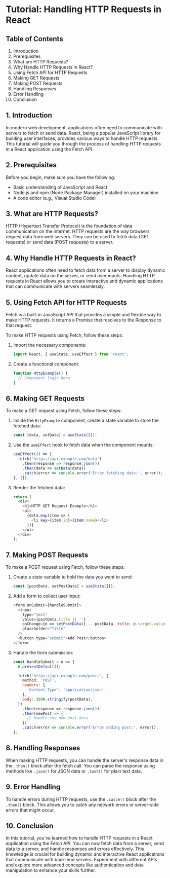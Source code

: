 # Tutorial: Handling HTTP Requests in React

## Table of Contents

1. Introduction
2. Prerequisites
3. What are HTTP Requests?
4. Why Handle HTTP Requests in React?
5. Using Fetch API for HTTP Requests
6. Making GET Requests
7. Making POST Requests
8. Handling Responses
9. Error Handling
10. Conclusion

## 1. Introduction

In modern web development, applications often need to communicate with servers to fetch or send data. React, being a popular JavaScript library for building user interfaces, provides various ways to handle HTTP requests. This tutorial will guide you through the process of handling HTTP requests in a React application using the Fetch API.

## 2. Prerequisites

Before you begin, make sure you have the following:

- Basic understanding of JavaScript and React
- Node.js and npm (Node Package Manager) installed on your machine
- A code editor (e.g., Visual Studio Code)

## 3. What are HTTP Requests?

HTTP (Hypertext Transfer Protocol) is the foundation of data communication on the internet. HTTP requests are the way browsers request data from web servers. They can be used to fetch data (GET requests) or send data (POST requests) to a server.

## 4. Why Handle HTTP Requests in React?

React applications often need to fetch data from a server to display dynamic content, update data on the server, or send user inputs. Handling HTTP requests in React allows you to create interactive and dynamic applications that can communicate with servers seamlessly.

## 5. Using Fetch API for HTTP Requests

Fetch is a built-in JavaScript API that provides a simple and flexible way to make HTTP requests. It returns a Promise that resolves to the Response to that request.

To make HTTP requests using Fetch, follow these steps:

1. Import the necessary components:
   
   ```javascript
   import React, { useState, useEffect } from 'react';
   ```

2. Create a functional component:

   ```javascript
   function HttpExample() {
     // Component logic here
   }
   ```

## 6. Making GET Requests

To make a GET request using Fetch, follow these steps:

1. Inside the `HttpExample` component, create a state variable to store the fetched data:

   ```javascript
   const [data, setData] = useState([]);
   ```

2. Use the `useEffect` hook to fetch data when the component mounts:

   ```javascript
   useEffect(() => {
     fetch('https://api.example.com/data')
       .then(response => response.json())
       .then(data => setData(data))
       .catch(error => console.error('Error fetching data:', error));
   }, []);
   ```

3. Render the fetched data:

   ```javascript
   return (
     <div>
       <h1>HTTP GET Request Example</h1>
       <ul>
         {data.map(item => (
           <li key={item.id}>{item.name}</li>
         ))}
       </ul>
     </div>
   );
   ```

## 7. Making POST Requests

To make a POST request using Fetch, follow these steps:

1. Create a state variable to hold the data you want to send:

   ```javascript
   const [postData, setPostData] = useState({});
   ```

2. Add a form to collect user input:

   ```javascript
   <form onSubmit={handleSubmit}>
     <input
       type="text"
       value={postData.title || ''}
       onChange={e => setPostData({ ...postData, title: e.target.value })}
       placeholder="Title"
     />
     <button type="submit">Add Post</button>
   </form>
   ```

3. Handle the form submission:

   ```javascript
   const handleSubmit = e => {
     e.preventDefault();

     fetch('https://api.example.com/posts', {
       method: 'POST',
       headers: {
         'Content-Type': 'application/json',
       },
       body: JSON.stringify(postData),
     })
       .then(response => response.json())
       .then(newPost => {
         // Handle the new post data
       })
       .catch(error => console.error('Error adding post:', error));
   };
   ```

## 8. Handling Responses

When making HTTP requests, you can handle the server's response data in the `.then()` block after the fetch call. You can parse the response using methods like `.json()` for JSON data or `.text()` for plain text data.

## 9. Error Handling

To handle errors during HTTP requests, use the `.catch()` block after the `.then()` block. This allows you to catch any network errors or server-side errors that might occur.

## 10. Conclusion

In this tutorial, you've learned how to handle HTTP requests in a React application using the Fetch API. You can now fetch data from a server, send data to a server, and handle responses and errors effectively. This knowledge is crucial for building dynamic and interactive React applications that communicate with back-end servers. Experiment with different APIs and explore more advanced concepts like authentication and data manipulation to enhance your skills further.